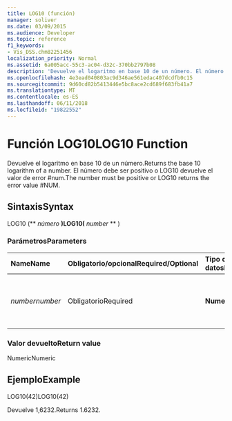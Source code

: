 ```yaml
---
title: LOG10 (función)
manager: soliver
ms.date: 03/09/2015
ms.audience: Developer
ms.topic: reference
f1_keywords:
- Vis_DSS.chm82251456
localization_priority: Normal
ms.assetid: 6a005acc-55c3-ac04-d32c-370bb2797b08
description: 'Devuelve el logaritmo en base 10 de un número. El número debe ser positivo o LOG10 devuelve el valor de error #num.'
ms.openlocfilehash: 4e3ead040803ac9d346ae561edac407dcdfb0c15
ms.sourcegitcommit: 9d60cd82b5413446e5bc8ace2cd689f683fb41a7
ms.translationtype: MT
ms.contentlocale: es-ES
ms.lasthandoff: 06/11/2018
ms.locfileid: "19822552"
---
```

# <a name="log10-function"></a><span data-ttu-id="e6264-104">Función LOG10</span><span class="sxs-lookup"><span data-stu-id="e6264-104">LOG10 Function</span></span>

<span data-ttu-id="e6264-105">Devuelve el logaritmo en base 10 de un número.</span><span class="sxs-lookup"><span data-stu-id="e6264-105">Returns the base 10 logarithm of a number.</span></span> <span data-ttu-id="e6264-106">El número debe ser positivo o LOG10 devuelve el valor de error #num.</span><span class="sxs-lookup"><span data-stu-id="e6264-106">The number must be positive or LOG10 returns the error value #NUM.</span></span>
  
## <a name="syntax"></a><span data-ttu-id="e6264-107">Sintaxis</span><span class="sxs-lookup"><span data-stu-id="e6264-107">Syntax</span></span>

<span data-ttu-id="e6264-108">LOG10 (** *número* **)</span><span class="sxs-lookup"><span data-stu-id="e6264-108">LOG10(** *number* ** )</span></span> 
  
### <a name="parameters"></a><span data-ttu-id="e6264-109">Parámetros</span><span class="sxs-lookup"><span data-stu-id="e6264-109">Parameters</span></span>

|<span data-ttu-id="e6264-110">**Name**</span><span class="sxs-lookup"><span data-stu-id="e6264-110">**Name**</span></span>|<span data-ttu-id="e6264-111">**Obligatorio/opcional**</span><span class="sxs-lookup"><span data-stu-id="e6264-111">**Required/Optional**</span></span>|<span data-ttu-id="e6264-112">**Tipo de datos**</span><span class="sxs-lookup"><span data-stu-id="e6264-112">**Data Type**</span></span>|<span data-ttu-id="e6264-113">**Descripción**</span><span class="sxs-lookup"><span data-stu-id="e6264-113">**Description**</span></span>|
|:-----|:-----|:-----|:-----|
| <span data-ttu-id="e6264-114">_number_</span><span class="sxs-lookup"><span data-stu-id="e6264-114">_number_</span></span> <br/> |<span data-ttu-id="e6264-115">Obligatorio</span><span class="sxs-lookup"><span data-stu-id="e6264-115">Required</span></span>  <br/> |<span data-ttu-id="e6264-116">**Numeric**</span><span class="sxs-lookup"><span data-stu-id="e6264-116">**Numeric**</span></span> <br/> | <span data-ttu-id="e6264-117">El número cuyo logaritmo en base 10 desea buscar.</span><span class="sxs-lookup"><span data-stu-id="e6264-117">The number whose base 10 logarithm you want to find.</span></span>  <br/> |
   
### <a name="return-value"></a><span data-ttu-id="e6264-118">Valor devuelto</span><span class="sxs-lookup"><span data-stu-id="e6264-118">Return value</span></span>

<span data-ttu-id="e6264-119">Numeric</span><span class="sxs-lookup"><span data-stu-id="e6264-119">Numeric</span></span>
  
## <a name="example"></a><span data-ttu-id="e6264-120">Ejemplo</span><span class="sxs-lookup"><span data-stu-id="e6264-120">Example</span></span>

<span data-ttu-id="e6264-121">LOG10(42)</span><span class="sxs-lookup"><span data-stu-id="e6264-121">LOG10(42)</span></span> 
  
<span data-ttu-id="e6264-122">Devuelve 1,6232.</span><span class="sxs-lookup"><span data-stu-id="e6264-122">Returns 1.6232.</span></span> 
  

